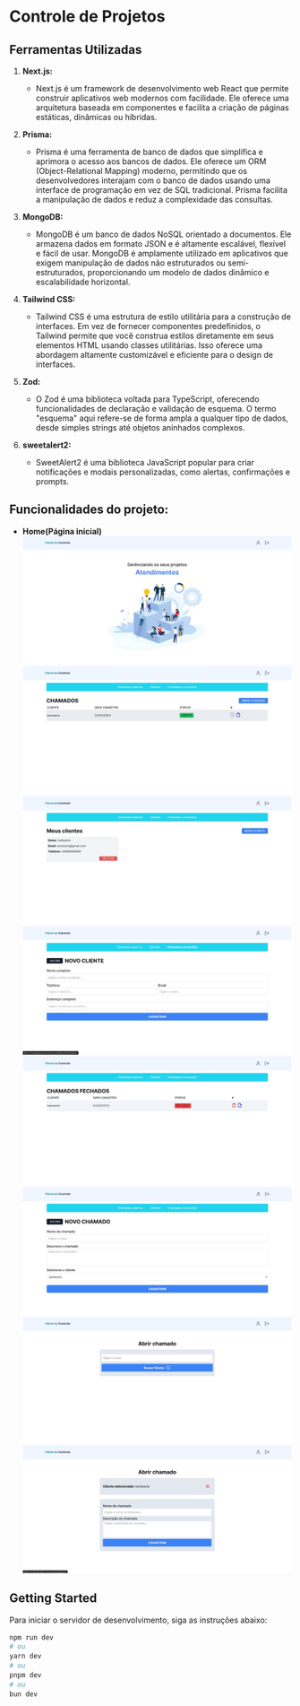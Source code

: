 # Controle de Projetos

## Ferramentas Utilizadas

1. **Next.js:**
   - Next.js é um framework de desenvolvimento web React que permite construir aplicativos web modernos com facilidade. Ele oferece uma arquitetura baseada em componentes e facilita a criação de páginas estáticas, dinâmicas ou híbridas.
2. **Prisma:**
   - Prisma é uma ferramenta de banco de dados que simplifica e aprimora o acesso aos bancos de dados. Ele oferece um ORM (Object-Relational Mapping) moderno, permitindo que os desenvolvedores interajam com o banco de dados usando uma interface de programação em vez de SQL tradicional. Prisma facilita a manipulação de dados e reduz a complexidade das consultas.

3. **MongoDB:**
   - MongoDB é um banco de dados NoSQL orientado a documentos. Ele armazena dados em formato JSON e é altamente escalável, flexível e fácil de usar. MongoDB é amplamente utilizado em aplicativos que exigem manipulação de dados não estruturados ou semi-estruturados, proporcionando um modelo de dados dinâmico e escalabilidade horizontal.

4. **Tailwind CSS:**
   - Tailwind CSS é uma estrutura de estilo utilitária para a construção de interfaces. Em vez de fornecer componentes predefinidos, o Tailwind permite que você construa estilos diretamente em seus elementos HTML usando classes utilitárias. Isso oferece uma abordagem altamente customizável e eficiente para o design de interfaces.

5. **Zod:**
   - O Zod é uma biblioteca voltada para TypeScript, oferecendo funcionalidades de declaração e validação de esquema. O termo "esquema" aqui refere-se de forma ampla a qualquer tipo de dados, desde simples strings até objetos aninhados complexos.

6. **sweetalert2:**
   - SweetAlert2 é uma biblioteca JavaScript popular para criar notificações e modais personalizadas, como alertas, confirmações e prompts. 

## Funcionalidades do projeto:
  - **Home(Página inicial)**
   ![Home](public/home.jpg)
   ![Home](public/chamadosAbertos.jpg)
   ![Home](public/clientes.jpg)
   ![Home](public/criarClientes.jpg)
   ![Home](public/chamadosFechados.jpg)
   ![Home](public/criarChamado.jpg)
   ![Home](public/chamadoSemEstarLogado.jpg)
   ![Home](public/criarChamadoNaoLogado.jpg)

## Getting Started

Para iniciar o servidor de desenvolvimento, siga as instruções abaixo:

```bash
npm run dev
# ou
yarn dev
# ou
pnpm dev
# ou
bun dev
